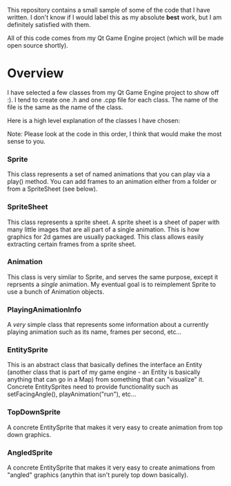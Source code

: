 This repository contains a small sample of some of the code that I have written. I don't know if I would label this as my absolute **best** work, but I am definitely satisfied with them.

All of this code comes from my Qt Game Engine project (which will be made open source shortly).

Overview
========
I have selected a few classes from my Qt Game Engine project to show off :). I tend to create one .h and one .cpp file for each class. The name of the file is the same as the name of the class.

Here is a high level explanation of the classes I have chosen:

Note: Please look at the code in this order, I think that would make the most sense to you.

### Sprite
This class represents a set of named animations that you can play via a play() method. 
You can add frames to an animation either from a folder or from a SpriteSheet (see below).

### SpriteSheet
This class represents a sprite sheet. A sprite sheet is a sheet of paper with many little images that are all part of a single animation. This is how graphics for 2d games are usually packaged. This class allows easily extracting certain frames from a sprite sheet.

### Animation
This class is very similar to Sprite, and serves the same purpose, except it reprsents a *single* animation. My eventual goal is to reimplement Sprite to use a bunch of Animation objects.

### PlayingAnimationInfo
A *very* simple class that represents some information about a currently playing animation such as its name, frames per second, etc...

### EntitySprite
This is an abstract class that basically defines the interface an Entity (another class that is part of my game engine - an Entity is basically anything that can go in a Map) from something that can "visualize" it. Concrete EntitySprites need to provide functionality such as setFacingAngle(), playAnimation("run"), etc...

### TopDownSprite
A concrete EntitySprite that makes it very easy to create animation from top down graphics.

### AngledSprite
A concrete EntitySprite that makes it very easy to create animations from "angled" graphics (anythin that isn't purely top down basically).


